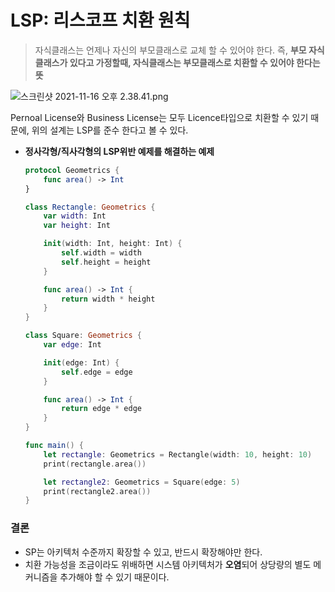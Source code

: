 # LSP: 리스코프 치환 원칙

> 자식클래스는 언제나 자신의 부모클래스로 교체 할 수 있어야 한다.
즉, **부모 자식 클래스가 있다고 가정할때, 자식클래스는 부모클래스로 치환할 수 있어야 한다는 뜻**

![스크린샷 2021-11-16 오후 2.38.41.png](https://s3-us-west-2.amazonaws.com/secure.notion-static.com/26fb153a-07f6-42d8-a02c-477ce227d126/스크린샷_2021-11-16_오후_2.38.41.png)

Pernoal License와 Business License는 모두 Licence타입으로 치환할 수 있기 때문에, 위의 설계는 LSP를 준수 한다고 볼 수 있다.

- **정사각형/직사각형의 LSP위반 예제를 해결하는 예제**
    
    ```swift
    protocol Geometrics {
        func area() -> Int
    }
    
    class Rectangle: Geometrics {
        var width: Int
        var height: Int
    
        init(width: Int, height: Int) {
            self.width = width
            self.height = height
        }
    
        func area() -> Int {
            return width * height
        }
    }
    
    class Square: Geometrics {
        var edge: Int
    
        init(edge: Int) {
            self.edge = edge
        }
    
        func area() -> Int {
            return edge * edge
        }
    }
    
    func main() {
        let rectangle: Geometrics = Rectangle(width: 10, height: 10)
        print(rectangle.area())
    
        let rectangle2: Geometrics = Square(edge: 5)
        print(rectangle2.area())
    }
    ```
    

### 결론

- SP는 아키텍처 수준까지 확장할 수 있고, 반드시 확장해야만 한다.
- 치환 가능성을 조금이라도 위배하면 시스템 아키텍처가 **오염**되어 상당량의 별도 메커니즘을 추가해야 할 수 있기 때문이다.
